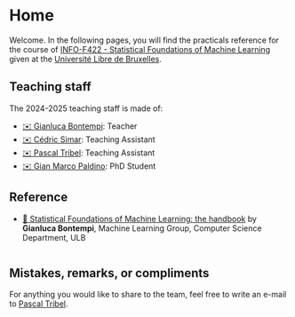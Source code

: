 # Home
Welcome. In the following pages, you will find the practicals reference for the course of [INFO-F422 - Statistical Foundations of Machine Learning](https://www.ulb.be/en/programme/2025-info-f422) given at the [Université Libre de Bruxelles](http://www.ulb.be).

## Teaching staff
The 2024-2025 teaching staff is made of:
- [✉️ Gianluca Bontempi](mailto:gianluca.bontempi@ulb.be): Teacher
- [✉️ Cédric Simar](mailto:cedric.simar@ulb.be): Teaching Assistant
- [✉️ Pascal Tribel](mailto:pascal.tribel@ulb.be): Teaching Assistant
- [✉️ Gian Marco Paldino](mailto:gian.marco.paldino@ulb.be): PhD Student

## Reference
- [📜 Statistical Foundations of Machine Learning: the handbook](https://www.researchgate.net/publication/242692234_Statistical_foundations_of_machine_learning_the_handbook) by **Gianluca Bontempi**, Machine Learning Group, Computer Science Department, ULB

```{tableofcontents}
```

## Mistakes, remarks, or compliments
For anything you would like to share to the team, feel free to write an e-mail to [Pascal Tribel](mailto:pascal.tribel@ulb.be).
